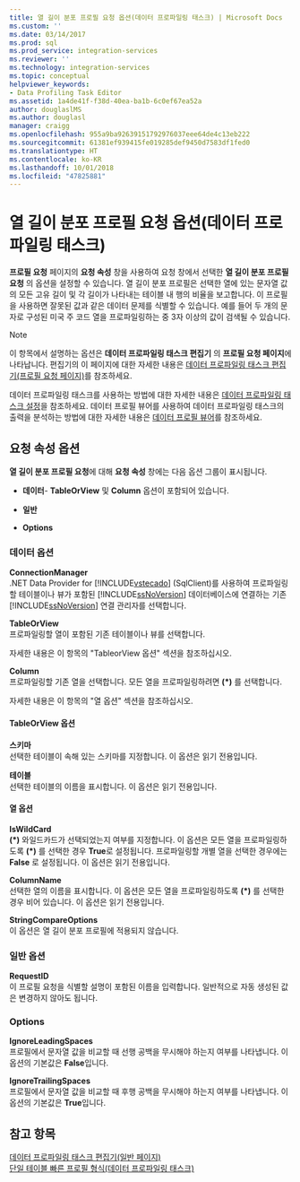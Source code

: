 ```yaml
---
title: 열 길이 분포 프로필 요청 옵션(데이터 프로파일링 태스크) | Microsoft Docs
ms.custom: ''
ms.date: 03/14/2017
ms.prod: sql
ms.prod_service: integration-services
ms.reviewer: ''
ms.technology: integration-services
ms.topic: conceptual
helpviewer_keywords:
- Data Profiling Task Editor
ms.assetid: 1a4de41f-f38d-40ea-ba1b-6c0ef67ea52a
author: douglaslMS
ms.author: douglasl
manager: craigg
ms.openlocfilehash: 955a9ba92639151792976037eee64de4c13eb222
ms.sourcegitcommit: 61381ef939415fe019285def9450d7583df1fed0
ms.translationtype: HT
ms.contentlocale: ko-KR
ms.lasthandoff: 10/01/2018
ms.locfileid: "47825881"
---
```

# <a name="column-length-distribution-profile-request-options-data-profiling-task"></a>열 길이 분포 프로필 요청 옵션(데이터 프로파일링 태스크)
  **프로필 요청** 페이지의 **요청 속성** 창을 사용하여 요청 창에서 선택한 **열 길이 분포 프로필 요청** 의 옵션을 설정할 수 있습니다. 열 길이 분포 프로필은 선택한 열에 있는 문자열 값의 모든 고유 길이 및 각 길이가 나타내는 테이블 내 행의 비율을 보고합니다. 이 프로필을 사용하면 잘못된 값과 같은 데이터 문제를 식별할 수 있습니다. 예를 들어 두 개의 문자로 구성된 미국 주 코드 열을 프로파일링하는 중 3자 이상의 값이 검색될 수 있습니다.  
  
> [!NOTE]  
>  이 항목에서 설명하는 옵션은 **데이터 프로파일링 태스크 편집기** 의 **프로필 요청 페이지**에 나타납니다. 편집기의 이 페이지에 대한 자세한 내용은 [데이터 프로파일링 태스크 편집기&#40;프로필 요청 페이지&#41;](../../integration-services/control-flow/data-profiling-task-editor-profile-requests-page.md)를 참조하세요.  
  
 데이터 프로파일링 태스크를 사용하는 방법에 대한 자세한 내용은 [데이터 프로파일링 태스크 설정](../../integration-services/control-flow/setup-of-the-data-profiling-task.md)을 참조하세요. 데이터 프로필 뷰어를 사용하여 데이터 프로파일링 태스크의 출력을 분석하는 방법에 대한 자세한 내용은 [데이터 프로필 뷰어](../../integration-services/control-flow/data-profile-viewer.md)를 참조하세요.  
  
## <a name="request-properties-options"></a>요청 속성 옵션  
 **열 길이 분포 프로필 요청**에 대해 **요청 속성** 창에는 다음 옵션 그룹이 표시됩니다.  
  
-   **데이터**- **TableOrView** 및 **Column** 옵션이 포함되어 있습니다.  
  
-   **일반**  
  
-   **Options**  
  
### <a name="data-options"></a>데이터 옵션  
 **ConnectionManager**  
 .NET Data Provider for [!INCLUDE[vstecado](../../includes/vstecado-md.md)] (SqlClient)를 사용하여 프로파일링할 테이블이나 뷰가 포함된 [!INCLUDE[ssNoVersion](../../includes/ssnoversion-md.md)] 데이터베이스에 연결하는 기존 [!INCLUDE[ssNoVersion](../../includes/ssnoversion-md.md)] 연결 관리자를 선택합니다.  
  
 **TableOrView**  
 프로파일링할 열이 포함된 기존 테이블이나 뷰를 선택합니다.  
  
 자세한 내용은 이 항목의 "TableorView 옵션" 섹션을 참조하십시오.  
  
 **Column**  
 프로파일링할 기존 열을 선택합니다. 모든 열을 프로파일링하려면 **(\*)** 를 선택합니다.  
  
 자세한 내용은 이 항목의 "열 옵션" 섹션을 참조하십시오.  
  
#### <a name="tableorview-options"></a>TableOrView 옵션  
 **스키마**  
 선택한 테이블이 속해 있는 스키마를 지정합니다. 이 옵션은 읽기 전용입니다.  
  
 **테이블**  
 선택한 테이블의 이름을 표시합니다. 이 옵션은 읽기 전용입니다.  
  
#### <a name="column-options"></a>열 옵션  
 **IsWildCard**  
 **(\*)** 와일드카드가 선택되었는지 여부를 지정합니다. 이 옵션은 모든 열을 프로파일링하도록 **(\*)** 를 선택한 경우 **True**로 설정됩니다. 프로파일링할 개별 열을 선택한 경우에는 **False** 로 설정됩니다. 이 옵션은 읽기 전용입니다.  
  
 **ColumnName**  
 선택한 열의 이름을 표시합니다. 이 옵션은 모든 열을 프로파일링하도록 **(\*)** 를 선택한 경우 비어 있습니다. 이 옵션은 읽기 전용입니다.  
  
 **StringCompareOptions**  
 이 옵션은 열 길이 분포 프로필에 적용되지 않습니다.  
  
### <a name="general-options"></a>일반 옵션  
 **RequestID**  
 이 프로필 요청을 식별할 설명이 포함된 이름을 입력합니다. 일반적으로 자동 생성된 값은 변경하지 않아도 됩니다.  
  
### <a name="options"></a>Options  
 **IgnoreLeadingSpaces**  
 프로필에서 문자열 값을 비교할 때 선행 공백을 무시해야 하는지 여부를 나타냅니다. 이 옵션의 기본값은 **False**입니다.  
  
 **IgnoreTrailingSpaces**  
 프로필에서 문자열 값을 비교할 때 후행 공백을 무시해야 하는지 여부를 나타냅니다. 이 옵션의 기본값은 **True**입니다.  
  
## <a name="see-also"></a>참고 항목  
 [데이터 프로파일링 태스크 편집기&#40;일반 페이지&#41;](../../integration-services/control-flow/data-profiling-task-editor-general-page.md)   
 [단일 테이블 빠른 프로필 형식&#40;데이터 프로파일링 태스크&#41;](../../integration-services/control-flow/single-table-quick-profile-form-data-profiling-task.md)  
  
  
